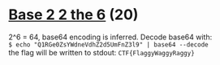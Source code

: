 # [Base 2 2 the 6](https://ctflearn.com/challenge/192) (20)
2^6 = 64, base64 encoding is inferred. Decode base64 with: <br />
`$ echo "Q1RGe0ZsYWdneVdhZ2d5UmFnZ3l9" | base64 --decode` <br />
the flag will be written to stdout: `CTF{FlaggyWaggyRaggy}` <br/>
